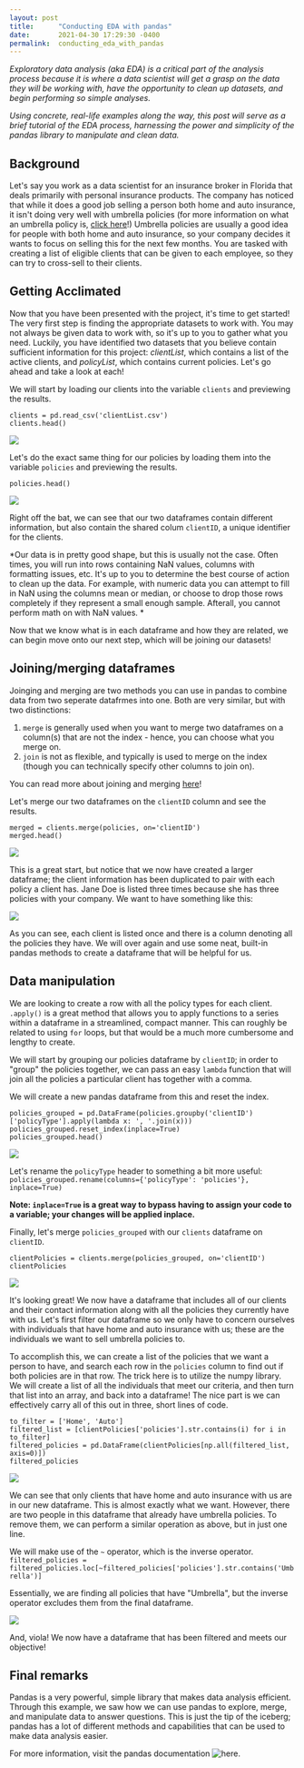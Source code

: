 ```yaml
---
layout: post
title:      "Conducting EDA with pandas"
date:       2021-04-30 17:29:30 -0400
permalink:  conducting_eda_with_pandas
---
```


*Exploratory data analysis (aka EDA) is a critical part of the analysis process because it is where a data scientist will get a grasp on the data they will be working with, have the opportunity to clean up datasets, and begin performing so simple analyses.*

*Using concrete, real-life examples along the way, this post will serve as a brief tutorial of the EDA process, harnessing the power and simplicity of the pandas library to manipulate and clean data.*

## Background
Let's say you work as a data scientist for an insurance broker in Florida that deals primarily with personal insurance products. The company has noticed that while it does a good job selling a person both home and auto insurance, it isn't doing very well with umbrella policies (for more information on what an umbrella policy is, [click here](https://www.investopedia.com/articles/personal-finance/040115/how-umbrella-insurance-works.asp)!) Umbrella policies are usually a good idea for people with both home and auto insurance, so your company decides it wants to focus on selling this for the next few months. You are tasked with creating a list of eligible clients that can be given to each employee, so they can try to cross-sell to their clients.

## Getting Acclimated
Now that you have been presented with the project, it's time to get started! The very first step is finding the appropriate datasets to work with. You may not always be given data to work with, so it's up to you to gather what you need. Luckily, you have identified two datasets that you believe contain sufficient information for this project: *clientList*, which contains a list of the active clients, and *policyList*, which contains current policies. Let's go ahead and take a look at each!

We will start by loading our clients into the variable ```clients``` and previewing the results.

```
clients = pd.read_csv('clientList.csv')
clients.head()
```

![](https://i.ibb.co/WgdQY6V/Screen-Shot-2021-04-30-at-5-17-19-PM.png)

Let's do the exact same thing for our policies by loading them into the variable ```policies``` and previewing the results.

```policies = pd.read_csv('policyList.csv')
policies.head()
```

![](https://i.ibb.co/RhfbXFb/Screen-Shot-2021-04-30-at-5-32-58-PM.png)

Right off the bat, we can see that our two dataframes contain different information, but also contain the shared colum ```clientID```, a unique identifier for the clients. 

*Our data is in pretty good shape, but this is usually not the case. Often times, you will run into rows containing NaN values, columns with formatting issues, etc. It's up to you to determine the best course of action to clean up the data. For example, with numeric data you can attempt to fill in NaN using the columns mean or median, or choose to drop those rows completely if they represent a small enough sample. Afterall, you cannot perform math on with NaN values. *

Now that we know what is in each dataframe and how they are related, we can begin move onto our next step, which will be joining our datasets!

## Joining/merging dataframes
Joinging and merging are two methods you can use in pandas to combine data from two seperate datafrmes into one. Both are very similar, but with two distinctions:
1.  ```merge``` is generally used when you want to merge two dataframes on a column(s) that are not the index - hence, you can choose what you merge on.
2.  ```join``` is not as flexible, and typically is used to merge on the index (though you can technically specify other columns to join on).

You can read more about joining and merging [here](https://towardsdatascience.com/pandas-join-vs-merge-c365fd4fbf49#:~:text=We%20can%20use%20join%20and,join%20on%20for%20both%20dataframes.)!

Let's merge our two dataframes on the ```clientID``` column and see the results.

```
merged = clients.merge(policies, on='clientID')
merged.head()
```

![](https://i.ibb.co/VJwHv52/Screen-Shot-2021-04-30-at-6-12-17-PM.png)

This is a great start, but notice that we now have created a larger dataframe; the client information has been duplicated to pair with each policy a client has. Jane Doe is listed three times because she has three policies with your company. We want to have something like this:

![](https://i.ibb.co/G904phy/Screen-Shot-2021-04-30-at-6-28-31-PM.png)

As you can see, each client is listed once and there is a column denoting all the policies they have. We will over again and use some neat, built-in pandas methods to create a dataframe that will be helpful for us.

## Data manipulation
We are looking to create a row with all the policy types for each client. `.apply()` is a great method that allows you to apply functions to a series within a dataframe in a streamlined, compact manner. This can roughly be related to using `for` loops, but that would be a much more cumbersome and lengthy to create.

We will start by grouping our policies dataframe by `clientID`; in order to "group" the policies together, we can pass an easy `lambda` function that will join all the policies a particular client has together with a comma. 

We will create a new pandas dataframe from this and reset the index.

```
policies_grouped = pd.DataFrame(policies.groupby('clientID')['policyType'].apply(lambda x: ', '.join(x)))
policies_grouped.reset_index(inplace=True)
policies_grouped.head()
```

![](https://i.ibb.co/nPHb5fg/Screen-Shot-2021-04-30-at-6-45-39-PM.png)

Let's rename the `policyType` header to something a bit more useful:
`policies_grouped.rename(columns={'policyType': 'policies'}, inplace=True)`

**Note: `inplace=True` is a great way to bypass having to assign your code to a variable; your changes will be applied inplace.**

Finally, let's merge `policies_grouped` with our `clients` dataframe on `clientID`.

```
clientPolicies = clients.merge(policies_grouped, on='clientID')
clientPolicies
```

![](https://i.ibb.co/rwXd6TL/Screen-Shot-2021-04-30-at-7-01-18-PM.png)

It's looking great! We now have a dataframe that includes all of our clients and their contact information along with all the policies they currently have with us. Let's first filter our dataframe so we only have to concern ourselves with individuals that have home and auto insurance with us; these are the individuals we want to sell umbrella policies to.

To accomplish this, we can create a list of the policies that we want a person to have, and search each row in the `policies` column to find out if both policies are in that row. The trick here is to utilize the numpy library. We will create a list of all the individuals that meet our criteria, and then turn that list into an array, and back into a dataframe! The nice part is we can effectively carry all of this out in three, short lines of code.

```
to_filter = ['Home', 'Auto']
filtered_list = [clientPolicies['policies'].str.contains(i) for i in to_filter]
filtered_policies = pd.DataFrame(clientPolicies[np.all(filtered_list, axis=0)])
filtered_policies
```

![](https://i.ibb.co/Y3FYgMx/Screen-Shot-2021-05-01-at-2-57-50-PM.png)

We can see that only clients that have home and auto insurance with us are in our new dataframe. This is almost exactly what we want. However, there are two people in this dataframe that already have umbrella policies. To remove them, we can perform a similar operation as above, but in just one line.

We will make use of the `~` operator, which is the inverse operator.
`filtered_policies = filtered_policies.loc[~filtered_policies['policies'].str.contains('Umbrella')]`

Essentially, we are finding all policies that have "Umbrella", but the inverse operator excludes them from the final dataframe.

![](https://i.ibb.co/B41v5wk/Screen-Shot-2021-05-01-at-3-07-45-PM.png)

And, viola! We now have a dataframe that has been filtered and meets our objective!

## Final remarks

Pandas is a very powerful, simple library that makes data analysis efficient. Through this example, we saw how we can use pandas to explore, merge, and manipulate data to answer questions. This is just the tip of the iceberg; pandas has a lot of different methods and capabilities that can be used to make data analysis easier.

For more information, visit the pandas documentation ![here](https://pandas.pydata.org/docs/).



